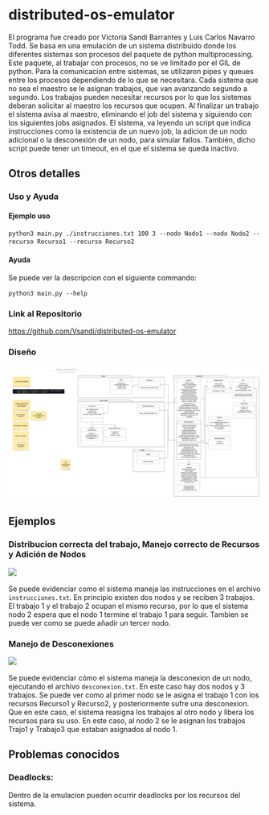 # distributed-os-emulator
El programa fue creado por Victoria Sandi Barrantes y Luis Carlos Navarro Todd.
Se basa en una emulación de un sistema distribuido donde los diferentes sistemas son procesos del paquete de python multiprocessing. Este paquete, al trabajar con procesos, no se ve limitado por el GIL de python. Para la comunicacion entre sistemas, se utilizaron pipes y queues entre los procesos dependiendo de lo que se necesitara. Cada sistema que no sea el maestro se le asignan trabajos, que van avanzando segundo a segundo. Los trabajos pueden necesitar recursos por lo que los sistemas deberan solicitar al maestro los recursos que ocupen. Al finalizar un trabajo el sistema avisa al maestro, eliminando el job del sistema y siguiendo con los siguientes jobs asignados. El sistema, va leyendo un script que indica instrucciones como la existencia de un nuevo job, la adicion de un nodo adicional o la desconexión de un nodo, para simular fallos. También, dicho script puede tener un timeout, en el que el sistema se queda inactivo. 

## Otros detalles

### Uso y Ayuda
#### Ejemplo uso
```shell
python3 main.py ./instrucciones.txt 100 3 --nodo Nodo1 --nodo Nodo2 --recurso Recurso1 --recurso Recurso2
```
#### Ayuda
Se puede ver la descripcion con el siguiente commando:
```shell
python3 main.py --help
```
### Link al Repositorio
https://github.com/Vsandi/distributed-os-emulator
### Diseño
![Diseño Sistema](./public/diseno.png)

## Ejemplos
### Distribucion correcta del trabajo, Manejo correcto de Recursos y Adición de Nodos
[![](https://markdown-videos-api.jorgenkh.no/youtube/0rsdn4iTmdU)](https://youtu.be/0rsdn4iTmdU)

Se puede evidenciar como el sistema maneja las instrucciones en el archivo ```instrucciones.txt```. En principio existen dos nodos y se reciben 3 trabajos. El trabajo 1 y el trabajo 2 ocupan el mismo recurso, por lo que el sistema nodo 2 espera que el nodo 1 termine el trabajo 1 para seguir. Tambien se puede ver como se puede añadir un tercer nodo.
### Manejo de Desconexiones
[![](https://markdown-videos-api.jorgenkh.no/youtube/-Q2yMUYXCjI)](https://youtu.be/-Q2yMUYXCjI)

Se puede evidenciar cómo el sistema maneja la desconexion de un nodo, ejecutando el archivo ```desconexion.txt```. En este caso hay dos nodos y 3 trabajos. Se puede ver como al primer nodo se le asigna el trabajo 1 con los recursos Recurso1 y Recurso2, y posteriormente sufre una desconexion. Que en este caso, el sistema reasigna los trabajos al otro nodo y libera los recursos para su uso. En este caso, al nodo 2 se le asignan los trabajos Trajo1 y Trabajo3 que estaban asignados al nodo 1.

## Problemas conocidos

### Deadlocks:
Dentro de la emulacion pueden ocurrir deadlocks por los recursos del sistema.